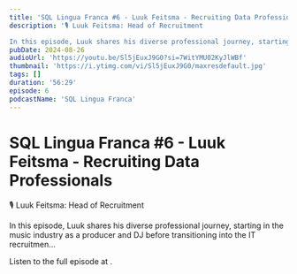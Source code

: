```yaml
---
title: 'SQL Lingua Franca #6 - Luuk Feitsma - Recruiting Data Professionals'
description: '🎙️ ⁠Luuk Feitsma: Head of Recruitment

In this episode, Luuk shares his diverse professional journey, starting in the music industry as a producer and DJ before transitioning into the IT recruitmen...'
pubDate: 2024-08-26
audioUrl: 'https://youtu.be/Sl5jEuxJ9G0?si=7WitYMU02KyJlWBf'
thumbnail: 'https://i.ytimg.com/vi/Sl5jEuxJ9G0/maxresdefault.jpg'
tags: []
duration: '56:29'
episode: 6
podcastName: 'SQL Lingua Franca'
---
```


# SQL Lingua Franca #6 - Luuk Feitsma - Recruiting Data Professionals

🎙️ ⁠Luuk Feitsma: Head of Recruitment

In this episode, Luuk shares his diverse professional journey, starting in the music industry as a producer and DJ before transitioning into the IT recruitmen...

Listen to the full episode at [](https://youtu.be/Sl5jEuxJ9G0?si=7WitYMU02KyJlWBf).
